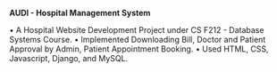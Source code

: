 **AUDI - Hospital Management System**

• A Hospital Website Development Project under CS F212 - Database Systems Course.
• Implemented Downloading Bill, Doctor and Patient Approval by Admin, Patient Appointment Booking.
• Used HTML, CSS, Javascript, Django, and MySQL.

